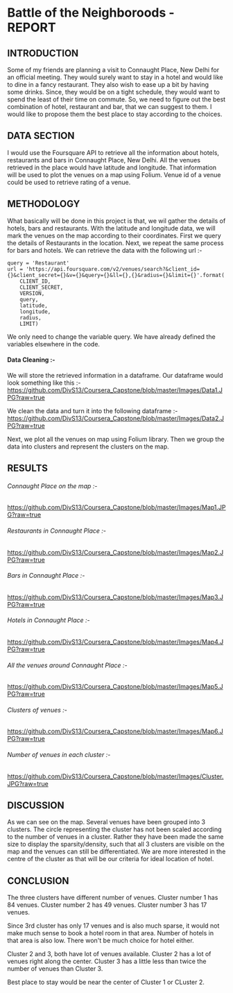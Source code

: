 # Battle of the Neighboroods - REPORT

## INTRODUCTION
Some of my friends are planning a visit to Connaught Place, New Delhi for an official meeting. They would surely want to stay in a hotel and would like to dine in a fancy restaurant. They also wish to ease up a bit by having some drinks. Since, they would be on a tight schedule, they would want to spend the least of their time on commute. So, we need to figure out the best combination of hotel, restaurant and bar, that we can suggest to them. I would like to propose them the best place to stay according to the choices.

## DATA SECTION
I would use the Foursquare API to retrieve all the information about hotels, restaurants and bars in Connaught Place, New Delhi. All the venues retrieved in the place would have latitude and longitude. That information will be used to plot the venues on a map using Folium. Venue id of a venue could be used to retrieve rating of a venue.

## METHODOLOGY
What basically will be done in this project is that, we wil gather the details of hotels, bars and restaurants. With the latitude and longitude data, we will mark the venues on the map according to their coordinates. First we query the details of Restaurants in the location. Next, we repeat the same process for bars and hotels. 
We can retrieve the data with the following url :-
```
query = 'Restaurant'
url = 'https://api.foursquare.com/v2/venues/search?&client_id={}&client_secret={}&v={}&query={}&ll={},{}&radius={}&limit={}'.format(
    CLIENT_ID, 
    CLIENT_SECRET, 
    VERSION,
    query,
    latitude, 
    longitude, 
    radius, 
    LIMIT)
```
We only need to change the variable query. We have already defined the variables elsewhere in the code. 

#### Data Cleaning :-
We will store the retrieved information in a dataframe. Our dataframe would look something like this :-
https://github.com/DivS13/Coursera_Capstone/blob/master/Images/Data1.JPG?raw=true


We clean the data and turn it into the following dataframe :-
https://github.com/DivS13/Coursera_Capstone/blob/master/Images/Data2.JPG?raw=true



Next, we plot all the venues on map using Folium library.
Then we group the data into clusters and represent the clusters on the map.


## RESULTS

###### Connaught Place on the map :-
https://github.com/DivS13/Coursera_Capstone/blob/master/Images/Map1.JPG?raw=true

###### Restaurants in Connaught Place :-
https://github.com/DivS13/Coursera_Capstone/blob/master/Images/Map2.JPG?raw=true

###### Bars in Connaught Place :-
https://github.com/DivS13/Coursera_Capstone/blob/master/Images/Map3.JPG?raw=true

###### Hotels in Connaught Place :-
https://github.com/DivS13/Coursera_Capstone/blob/master/Images/Map4.JPG?raw=true

###### All the venues around Connaught Place :-
https://github.com/DivS13/Coursera_Capstone/blob/master/Images/Map5.JPG?raw=true

###### Clusters of venues :-
https://github.com/DivS13/Coursera_Capstone/blob/master/Images/Map6.JPG?raw=true

###### Number of venues in each cluster :-
https://github.com/DivS13/Coursera_Capstone/blob/master/Images/Cluster.JPG?raw=true

## DISCUSSION
As we can see on the map. Several venues have been grouped into 3 clusters. The circle representing the cluster has not been scaled according to the number of venues in a cluster. Rather they have been made the same size to display the sparsity/density, such that all 3 clusters are visible on the map and the venues can still be differentiated. We are more interested in the centre of the cluster as that will be our criteria for ideal location of hotel.

## CONCLUSION
The three clusters have different number of venues. Cluster number 1 has 84 venues. Cluster number 2 has 49 venues. Cluster number 3 has 17 venues.

Since 3rd cluster has only 17 venues and is also much sparse, it would not make much sense to book a hotel room in that area. Number of hotels in that area is also low. There won't be much choice for hotel either.

Cluster 2 and 3, both have lot of venues available. Cluster 2 has a lot of venues right along the center. Cluster 3 has a little less than twice the number of venues than Cluster 3.

Best place to stay would be near the center of Cluster 1 or CLuster 2.

